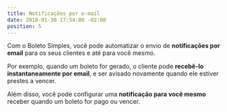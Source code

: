 ```yaml
---
title: Notificações por e-mail
date: 2018-01-30 17:54:00 -02:00
position: 5
---
```


Com o Boleto Simples, você pode automatizar o envio de **notificações por email** para os seus clientes e até para você mesmo.

Por exemplo, quando um boleto for gerado, o cliente pode **recebê-lo instantaneamente por email**, e ser avisado novamente quando ele estiver prestes a vencer.

Além disso, você pode configurar uma **notificação para você mesmo** receber quando um boleto for pago ou vencer.